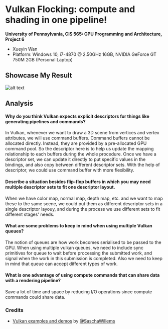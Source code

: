 Vulkan Flocking: compute and shading in one pipeline!
======================

**University of Pennsylvania, CIS 565: GPU Programming and Architecture, Project 6**

* Xueyin Wan
* Platform: Windows 10, i7-4870 @ 2.50GHz 16GB, NVIDIA GeForce GT 750M 2GB (Personal Laptop)

## Showcase My Result
![alt text](https://github.com/xueyinw/Project6-Vulkan-Flocking/blob/master/showcase.gif "Final Result")

## Analysis
#### Why do you think Vulkan expects explicit descriptors for things like generating pipelines and commands?
In Vulkan, whenever we want to draw a 3D scene from vertices and vertex attributes, we will use command buffers. Command buffers cannot be allocated directly. Instead, they are provided by a pre-allocated GPU command pool. 
So the descriptor here is to help us update the mapping relationship to each buffers during the whole procedure. Once we have a descriptor set, we can update it directly to put specific values in the bindings, and also copy between different descriptor sets.
With the help of descriptor, we could use command buffer with more flexibility.

#### Describe a situation besides flip-flop buffers in which you may need multiple descriptor sets to fit one descriptor layout.
When we have color map, normal map, depth map, etc. and we want to map these to the same scene, we could put them as different descriptor sets in a single descriptor layouy, and during the process we use different sets to fit different stages' needs.

#### What are some problems to keep in mind when using multiple Vulkan queues?
The notion of queues are how work becomes serialised to be passed to the GPU. When using multiple vulkan queues, we need to include sync primitives for queue to wait before processing the submitted work, and signal when the work in this submission is completed.
Also we need to keep in mind that queue can accept different types of work.

#### What is one advantage of using compute commands that can share data with a rendering pipeline?
Save a lot of time and space by reducing I/O operations since compute commands could share data.

### Credits

* [Vulkan examples and demos](https://github.com/SaschaWillems/Vulkan) by [@SaschaWillems](https://github.com/SaschaWillems)
